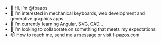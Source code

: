 - 👋 Hi, I’m @fpazos
- 👀 I’m interested in mechanical keyboards, web development and generative graphics apps.
- 🌱 I’m currently learning Angular, SVG, CAD...
- 💞️ I’m looking to collaborate on something that meets my expectations.
- 📫 How to reach me, send me a message or visit f-pazos.com
